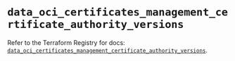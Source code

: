 # `data_oci_certificates_management_certificate_authority_versions`

Refer to the Terraform Registry for docs: [`data_oci_certificates_management_certificate_authority_versions`](https://registry.terraform.io/providers/hashicorp/oci/7.19.0/docs/data-sources/certificates_management_certificate_authority_versions).
